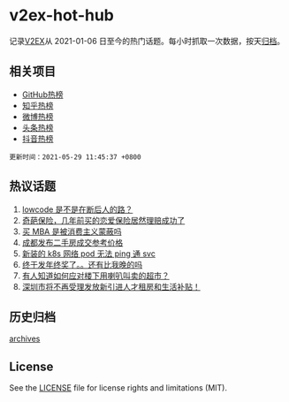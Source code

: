 # v2ex-hot-hub

 记录[V2EX](https://www.v2ex.com/)从 2021-01-06 日至今的热门话题。每小时抓取一次数据，按天[归档](archives)。
 
 ## 相关项目

- [GitHub热榜](https://github.com/lonnyzhang423/github-hot-hub)
- [知乎热榜](https://github.com/lonnyzhang423/zhihu-hot-hub)
- [微博热榜](https://github.com/lonnyzhang423/weibo-hot-hub)
- [头条热榜](https://github.com/lonnyzhang423/toutiao-hot-hub)
- [抖音热榜](https://github.com/lonnyzhang423/douyin-hot-hub)


 `更新时间：2021-05-29 11:45:37 +0800`

## 热议话题

1. [lowcode 是不是在断后人的路？](https://www.v2ex.com/t/779797)
1. [奇葩保险，几年前买的恋爱保险居然理赔成功了](https://www.v2ex.com/t/779805)
1. [买 MBA 是被消费主义蒙蔽吗](https://www.v2ex.com/t/779846)
1. [成都发布二手房成交参考价格](https://www.v2ex.com/t/779838)
1. [新装的 k8s 网络 pod 无法 ping 通 svc](https://www.v2ex.com/t/779800)
1. [终于发年终奖了。。还有比我晚的吗](https://www.v2ex.com/t/779850)
1. [有人知道如何应对楼下用喇叭叫卖的超市？](https://www.v2ex.com/t/779870)
1. [深圳市将不再受理发放新引进人才租房和生活补贴！](https://www.v2ex.com/t/779957)

## 历史归档

[archives](archives)

## License

See the [LICENSE](LICENSE) file for license rights and limitations (MIT).
